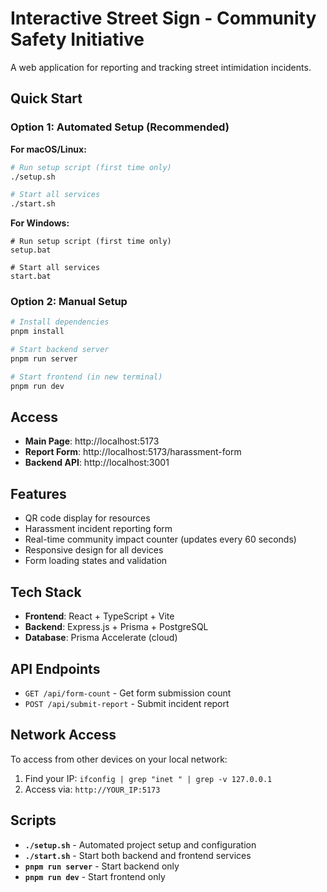
# Interactive Street Sign - Community Safety Initiative

A web application for reporting and tracking street intimidation incidents.

## Quick Start

### Option 1: Automated Setup (Recommended)

**For macOS/Linux:**
```bash
# Run setup script (first time only)
./setup.sh

# Start all services
./start.sh
```

**For Windows:**
```batch
# Run setup script (first time only)
setup.bat

# Start all services
start.bat
```

### Option 2: Manual Setup
```bash
# Install dependencies
pnpm install

# Start backend server
pnpm run server

# Start frontend (in new terminal)
pnpm run dev
```

## Access

- **Main Page**: http://localhost:5173
- **Report Form**: http://localhost:5173/harassment-form
- **Backend API**: http://localhost:3001

## Features

- QR code display for resources
- Harassment incident reporting form
- Real-time community impact counter (updates every 60 seconds)
- Responsive design for all devices
- Form loading states and validation

## Tech Stack

- **Frontend**: React + TypeScript + Vite
- **Backend**: Express.js + Prisma + PostgreSQL
- **Database**: Prisma Accelerate (cloud)

## API Endpoints

- `GET /api/form-count` - Get form submission count
- `POST /api/submit-report` - Submit incident report

## Network Access

To access from other devices on your local network:

1. Find your IP: `ifconfig | grep "inet " | grep -v 127.0.0.1`
2. Access via: `http://YOUR_IP:5173`

## Scripts

- **`./setup.sh`** - Automated project setup and configuration
- **`./start.sh`** - Start both backend and frontend services
- **`pnpm run server`** - Start backend only
- **`pnpm run dev`** - Start frontend only